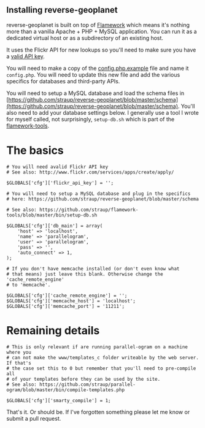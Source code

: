 Installing reverse-geoplanet
--

reverse-geoplanet is built on top of [Flamework](https://github.com/exflickr/flamework) which means it's nothing more than a vanilla Apache + PHP + MySQL application. You can run it as a dedicated virtual host or as a subdirectory of an existing host. 

It uses the Flickr API for new lookups so you'll need to make sure you have a [valid API key](http://www.flickr.com/services/apps/create/apply/).

You will need to make a copy of the [config.php.example](https://github.com/straup/reverse-geoplanet/blob/master/www/include/config.php.example) file and name it `config.php`. You will need to update this new file and add the various specifics for databases and third-party APIs.

You will need to setup a MySQL database and load the schema files in [https://github.com/straup/reverse-geoplanet/blob/master/schema](https://github.com/straup/reverse-geoplanet/blob/master/schema). You'll also need to add your database settings below. I generally use a tool I wrote for myself called, not surprisingly, `setup-db.sh` which is part of the [flamework-tools](https://github.com/straup/flamework-tools/blob/master/bin/setup-db.sh).

The basics
===

	# You will need avalid Flickr API key
	# See also: http://www.flickr.com/services/apps/create/apply/

	$GLOBALS['cfg']['flickr_api_key'] = '';

	# You will need to setup a MySQL database and plug in the specifics
	# here: https://github.com/straup/reverse-geoplanet/blob/master/schema

	# See also: https://github.com/straup/flamework-tools/blob/master/bin/setup-db.sh

	$GLOBALS['cfg']['db_main'] = array(
		'host' => 'localhost',
		'name' => 'parallelogram',
		'user' => 'parallelogram',
		'pass' => '',
		'auto_connect' => 1,
	);

	# If you don't have memcache installed (or don't even know what
	# that means) just leave this blank. Otherwise change the 'cache_remote_engine'
	# to 'memcache'.

	$GLOBALS['cfg']['cache_remote_engine'] = '';
	$GLOBALS['cfg']['memcache_host'] = 'localhost';
	$GLOBALS['cfg']['memcache_port'] = '11211';

Remaining details
===

	# This is only relevant if are running parallel-ogram on a machine where you
	# can not make the www/templates_c folder writeable by the web server. If that's
	# the case set this to 0 but remember that you'll need to pre-compile all
	# of your templates before they can be used by the site.
	# See also: https://github.com/straup/parallel-ogram/blob/master/bin/compile-templates.php

	$GLOBALS['cfg']['smarty_compile'] = 1;

That's it. Or should be. If I've forgotten something please let me know or
submit a pull request.

